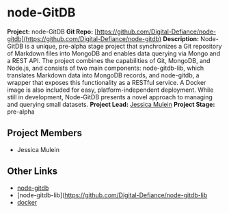 # node-GitDB

**Project:** node-GitDB
**Git Repo:** [https://github.com/Digital-Defiance/node-gitdb](https://github.com/Digital-Defiance/node-gitdb)
**Description:** Node-GitDB is a unique, pre-alpha stage project that synchronizes a Git repository of Markdown files into MongoDB and enables data querying via Mongo and a REST API. The project combines the capabilities of Git, MongoDB, and Node.js, and consists of two main components: node-gitdb-lib, which translates Markdown data into MongoDB records, and node-gitdb, a wrapper that exposes this functionality as a RESTful service. A Docker image is also included for easy, platform-independent deployment. While still in development, Node-GitDB presents a novel approach to managing and querying small datasets.
**Project Lead:** [Jessica Mulein](https://digitaldefiance.org/team/jessica-mulein/)
**Project Stage:** pre-alpha

## Project Members

- Jessica Mulein

## Other Links
- [node-gitdb](https://github.com/Digital-Defiance/node-gitdb)
- [node-gitdb-lib](https://github.com/Digital-Defiance/node-gitdb-lib
- [docker](https://hub.docker.com/r/jmuleindigidefi/node-gitdb)